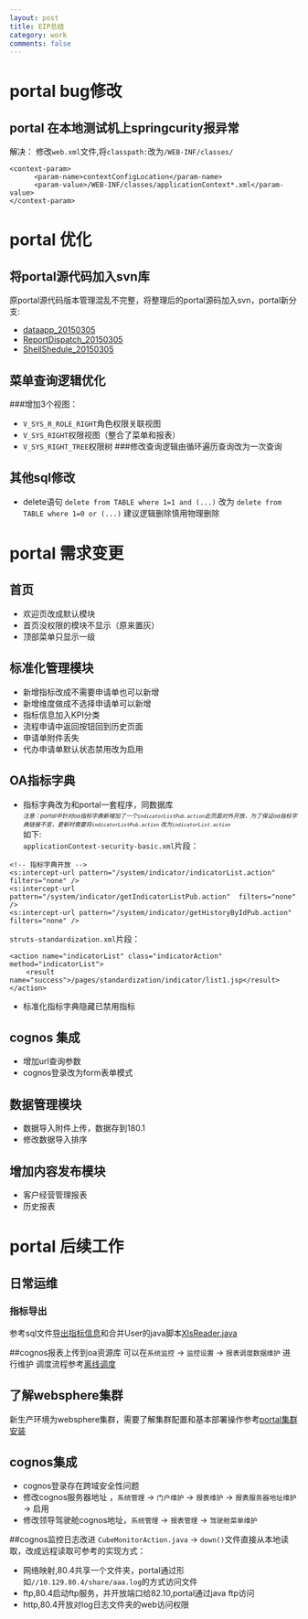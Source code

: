 ```yaml
---
layout: post
title: EIP总结
category: work
comments: false
---
```

# portal bug修改
## portal 在本地测试机上springcurity报异常
解决：
修改`web.xml`文件,将`classpath:`改为`/WEB-INF/classes/`

```
<context-param>
	  <param-name>contextConfigLocation</param-name>
	  <param-value>/WEB-INF/classes/applicationContext*.xml</param-value>
</context-param>
```

# portal 优化
## 将portal源代码加入svn库
原portal源代码版本管理混乱不完整，将整理后的portal源码加入svn，portal新分支:
+ [dataapp_20150305](https://10.137.80.91:6103/svn/root/EIP/EIP2/dwcode/portal-java/dataapp_20150305)
+ [ReportDispatch_20150305](https://10.137.80.91:6103/svn/root/EIP/EIP2/dwcode/portal-java/ReportDispatch_20150305)
+ [ShellShedule_20150305](https://10.137.80.91:6103/svn/root/EIP/EIP2/dwcode/portal-java/ShellShedule_20150305)
## 菜单查询逻辑优化
###增加3个视图：
+ `V_SYS_R_ROLE_RIGHT`角色权限关联视图
+ `V_SYS_RIGHT`权限视图（整合了菜单和报表）
+ `V_SYS_RIGHT_TREE`权限树
###修改查询逻辑由循环遍历查询改为一次查询

## 其他sql修改
+ delete语句
`delete from TABLE where 1=1 and (...)`
改为
`delete from TABLE where 1=0 or (...)`
建议逻辑删除慎用物理删除


# portal 需求变更

## 首页
+ 欢迎页改成默认模块
+ 首页没权限的模块不显示（原来置灰）
+ 顶部菜单只显示一级

## 标准化管理模块
+ 新增指标改成不需要申请单也可以新增
+ 新增维度做成不选择申请单可以新增
+ 指标信息加入KPI分类
+ 流程申请中返回按钮回到历史页面
+ 申请单附件丢失
+ 代办申请单默认状态禁用改为启用

## OA指标字典
+ 指标字典改为和portal一套程序，同数据库  
<font size=1>_注意：portal中针对oa指标字典新增加了一个`indicatorListPub.action`此页面对外开放，为了保证oa指标字典链接不变，更新时需要将`indicatorListPub.action` 改为`indicatorList.action`_</font>  
如下:  
`applicationContext-security-basic.xml`片段：

```
<!-- 指标字典开放 -->
<s:intercept-url pattern="/system/indicator/indicatorList.action"  filters="none" /> 
<s:intercept-url pattern="/system/indicator/getIndicatorListPub.action"  filters="none" /> 
<s:intercept-url pattern="/system/indicator/getHistoryByIdPub.action"  filters="none" />
```

`struts-standardization.xml`片段：

```
<action name="indicatorList" class="indicatorAction" method="indicatorList">
    <result name="success">/pages/standardization/indicator/list1.jsp</result>
</action>
```

+ 标准化指标字典隐藏已禁用指标

## cognos 集成
+ 增加url查询参数
+ cognos登录改为form表单模式


## 数据管理模块
+ 数据导入附件上传，数据存到180.1
+ 修改数据导入排序

## 增加内容发布模块
+ 客户经营管理报表
+ 历史报表




# portal 后续工作
## 日常运维
### 指标导出
参考sql文件[导出指标信息](/atts/sql/导出指标信息.txt)和合并User的java脚本[XlsReader.java](/atts/java/XlsReader.java)

##cognos报表上传到oa资源库
可以在`系统监控` -> `监控设置` -> `报表调度数据维护` 进行维护
调度流程参考[离线调度](report-dispatch.html)

## 了解websphere集群
新生产环境为websphere集群，需要了解集群配置和基本部署操作参考[portal集群安装](/java/2015/08/05/was-cluster.html)

## cognos集成
+ cognos登录存在跨域安全性问题
+ 修改cognos服务器地址 ，`系统管理` -> `门户维护` -> `报表维护` -> `报表服务器地址维护` -> 启用
+ 修改领导驾驶舱cognos地址，`系统管理` -> `报表管理` -> `驾驶舱菜单维护`

##cognos监控日志改进
`CubeMonitorAction.java` -> `down()`文件直接从本地读取，改成远程读取可参考的实现方式：

- 网络映射,80.4共享一个文件夹，portal通过形如`//10.129.80.4/share/aaa.log`的方式访问文件
- ftp,80.4启动ftp服务，并开放端口给82.10,portal通过java ftp访问
- http,80.4开放对log日志文件夹的web访问权限





